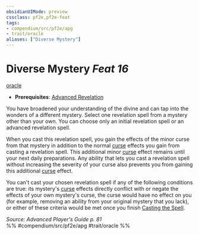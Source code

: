 ```yaml
---
obsidianUIMode: preview
cssclass: pf2e,pf2e-feat
tags:
- compendium/src/pf2e/apg
- trait/oracle
aliases: ["Diverse Mystery"]
---
```

# Diverse Mystery  *Feat 16*  
[oracle](Reference/Rules/Traits/oracle-apg.md "Oracle Class Trait")  

- **Prerequisites**: [Advanced Revelation](advanced-revelation-apg.md)

You have broadened your understanding of the divine and can tap into the wonders of a different mystery. Select one revelation spell from a mystery other than your own. You can choose only an initial revelation spell or an advanced revelation spell.

When you cast this revelation spell, you gain the effects of the minor curse from that mystery in addition to the normal [curse](curse.md "Curse Effect Trait") effects you gain from casting a revelation spell. This additional minor [curse](curse.md "Curse Effect Trait") effect remains until your next daily preparations. Any ability that lets you cast a revelation spell without increasing the severity of your curse also prevents you from gaining this additional [curse](curse.md "Curse Effect Trait") effect.

You can't cast your chosen revelation spell if any of the following conditions are true: its mystery's [curse](curse.md "Curse Effect Trait") effects directly conflict with or negate the effects of your own mystery's curse, the curse would have no effect on you (for example, removing an ability from your original mystery that you lack), or either of these criteria would be met once you finish [Casting the Spell](cast-a-spell.md).

*Source: Advanced Player's Guide p. 81*  
%% #compendium/src/pf2e/apg #trait/oracle %%
